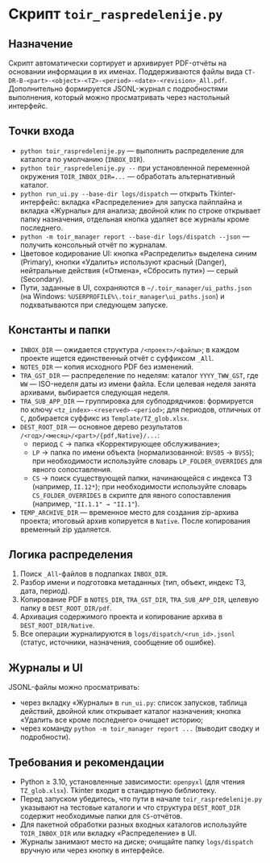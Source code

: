 ﻿# Скрипт `toir_raspredelenije.py`

## Назначение
Скрипт автоматически сортирует и архивирует PDF-отчёты на основании информации в их именах. Поддерживаются файлы вида `CT-DR-B-<part>-<object>-<TZ>-<period>-<date>-<revision>_All.pdf`. Дополнительно формируется JSONL-журнал с подробностями выполнения, который можно просматривать через настольный интерфейс.

## Точки входа
- `python toir_raspredelenije.py` — выполнить распределение для каталога по умолчанию (`INBOX_DIR`).
- `python toir_raspredelenije.py --` при установленной переменной окружения `TOIR_INBOX_DIR=...` — обработать альтернативный каталог.
- `python run_ui.py --base-dir logs/dispatch` — открыть Tkinter-интерфейс: вкладка «Распределение» для запуска пайплайна и вкладка «Журналы» для анализа; двойной клик по строке открывает папку назначения, отдельная кнопка удаляет все журналы кроме последнего.
- `python -m toir_manager report --base-dir logs/dispatch --json` — получить консольный отчёт по журналам.
- Цветовое кодирование UI: кнопка «Распределить» выделена синим (Primary), кнопки «Удалить» используют красный (Danger), нейтральные действия («Отмена», «Сбросить пути») — серый (Secondary).
- Пути, заданные в UI, сохраняются в `~/.toir_manager/ui_paths.json` (на Windows: `%USERPROFILE%\.toir_manager\ui_paths.json`) и подхватываются при следующем запуске.

## Константы и папки
- `INBOX_DIR` — ожидается структура `/<проект>/<файлы>`; в каждом проекте ищется единственный отчёт с суффиксом `_All`.
- `NOTES_DIR` — копия исходного PDF без изменений.
- `TRA_GST_DIR` — распределение по неделям: каталог `YYYY_TWW_GST`, где `WW` — ISO-неделя даты из имени файла. Если целевая неделя занята архивами, выбирается следующая неделя.
- `TRA_SUB_APP_DIR` — группировка для субподрядчиков: формируется по ключу `<tz_index>-<reserved>-<period>`; для периодов, отличных от `C`, добирается суффикс из `Template/TZ_glob.xlsx`.
- `DEST_ROOT_DIR` — основное дерево результатов `/<год>/<месяц>/<part>/{pdf,Native}/...`:
  - период `C` → папка «Корректирующее обслуживание»;
  - `LP` → папка по имени объекта (нормализованной: `BVS05` → `BVS5`); при необходимости используйте словарь `LP_FOLDER_OVERRIDES` для явного сопоставления.
  - `CS` → поиск существующей папки, начинающейся с индекса ТЗ (например, `II.12*`); при необходимости используйте словарь `CS_FOLDER_OVERRIDES` в скрипте для явного сопоставления (например, `"II.1.1" → "II.1"`).
- `TEMP_ARCHIVE_DIR` — временное место для создания zip-архива проекта; итоговый архив копируется в `Native`. После копирования временный zip удаляется.

## Логика распределения
1. Поиск `_All`-файлов в подпапках `INBOX_DIR`.
2. Разбор имени и подготовка метаданных (тип, объект, индекс ТЗ, дата, период).
3. Копирование PDF в `NOTES_DIR`, `TRA_GST_DIR`, `TRA_SUB_APP_DIR`, целевую папку в `DEST_ROOT_DIR/pdf`.
4. Архивация содержимого проекта и копирование архива в `DEST_ROOT_DIR/Native`.
5. Все операции журналируются в `logs/dispatch/<run_id>.jsonl` (статус, источники, назначения, сообщение об ошибке).

## Журналы и UI
JSONL-файлы можно просматривать:
- через вкладку «Журналы» в `run_ui.py`: список запусков, таблица действий, двойной клик открывает каталог назначения; кнопка «Удалить все кроме последнего» очищает историю;
- через команду `python -m toir_manager report ...` (выводит сводку и подробности).

## Требования и рекомендации
- Python ≥ 3.10, установленные зависимости: `openpyxl` (для чтения `TZ_glob.xlsx`). Tkinter входит в стандартную библиотеку.
- Перед запуском убедитесь, что пути в начале `toir_raspredelenije.py` указывают на тестовые каталоги и что структура `DEST_ROOT_DIR` содержит необходимые папки для `CS`-отчётов.
- Для пакетной обработки разных входных каталогов используйте `TOIR_INBOX_DIR` или вкладку «Распределение» в UI.
- Журналы занимают место на диске; очищайте папку `logs/dispatch` вручную или через кнопку в интерфейсе.
